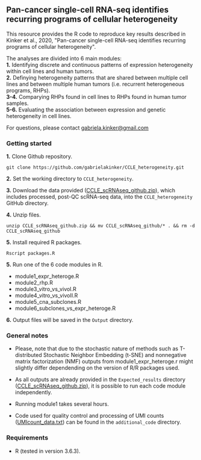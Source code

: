 Pan-cancer single-cell RNA-seq identifies recurring programs of cellular heterogeneity
---------------------------------------------------------------------------------------

This resource provides the R code to reproduce key results described in Kinker et al., 2020, "Pan-cancer single-cell RNA-seq identifies recurring programs of cellular heterogeneity".

The analyses are divided into 6 main modules:  
**1.** Identifying discrete and continuous patterns of expression heterogeneity within cell lines and human tumors.  
**2.** Definying heterogeneity patterns that are shared between multiple cell lines and between multiple human tumors (i.e. recurrent heterogeneous programs, RHPs).  
**3-4.** Comparying RHPs found in cell lines to RHPs found in human tumor samples.   
**5-6.** Evaluating the association between expression and genetic heterogeneity in cell lines. 

For questions, please contact gabriela.kinker@gmail.com

### Getting started
**1.** Clone Github repository. 
```
git clone https://github.com/gabrielakinker/CCLE_heterogeneity.git
```

**2.** Set the working directory to ``CCLE_heterogeneity``. 

**3.** Download the data provided ([CCLE_scRNAseq_github.zip](https://singlecell.broadinstitute.org/single_cell/study/SCP542/pan-cancer-cell-line-heterogeneity)), which includes processed, post-QC scRNA-seq data, into the ``CCLE_heterogeneity`` GitHub directory. 

**4.** Unzip files. 
```
unzip CCLE_scRNAseq_github.zip && mv CCLE_scRNAseq_github/* . && rm -d CCLE_scRNAseq_github
```

**5.** Install required R packages.
```
Rscript packages.R
```
**5.** Run one of the 6 code modules in R.
* module1_expr_heteroge.R         
* module2_rhp.R                   
* module3_vitro_vs_vivoI.R   
* module4_vitro_vs_vivoII.R 
* module5_cna_subclones.R
* module6_subclones_vs_expr_heteroge.R

**6.** Output files will be saved in the ``Output`` directory. 

### General notes

* Please, note that due to the stochastic nature of methods such as T-distributed Stochastic Neighbor Embedding (t-SNE) and nonnegative matrix factorization (NMF) outputs from module1_expr_heteroge.r might slightly differ dependending on the version of R/R packages used.

* As all outputs are already provided in the ``Expected_results`` directory ([CCLE_scRNAseq_github.zip](https://singlecell.broadinstitute.org/single_cell/study/SCP542/pan-cancer-cell-line-heterogeneity)), it is possible to run each code module independently.

* Running module1 takes several hours. 

* Code used for quality control and processing of UMI counts ([UMIcount_data.txt](https://singlecell.broadinstitute.org/single_cell/study/SCP542/pan-cancer-cell-line-heterogeneity)) can be found in the ``additional_code`` directory. 

### **Requirements**

* R (tested in version 3.6.3).


